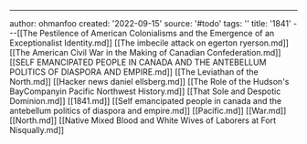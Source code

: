 ---
author: ohmanfoo
created: '2022-09-15'
source: '#todo'
tags: ''
title: '1841'
---[[The Pestilence of American Colonialisms and the Emergence of an Exceptionalist Identity.md]]
[[The imbecile attack on egerton ryerson.md]]
[[The American Civil War in the Making of Canadian Confederation.md]]
[[SELF EMANCIPATED PEOPLE IN CANADA AND THE ANTEBELLUM POLITICS OF DIASPORA AND EMPIRE.md]]
[[The Leviathan of the North.md]]
[[Hacker news daniel ellsberg.md]]
[[The Role of the Hudson's BayCompanyin Pacific Northwest History.md]]
[[That Sole and Despotic Dominion.md]]
[[1841.md]]
[[Self emancipated people in canada and the antebellum politics of diaspora and empire.md]]
[[Pacific.md]]
[[War.md]]
[[North.md]]
[[Native Mixed Blood and White Wives of Laborers at Fort Nisqually.md]]
